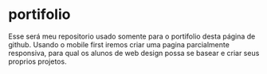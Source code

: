 # portifolio
Esse será meu repositorio usado somente para o portifolio desta página de github.
Usando o mobile first iremos criar uma pagina parcialmente responsiva, para qual os alunos de web design possa se basear
e criar seus proprios projetos.
